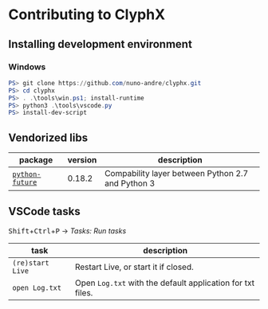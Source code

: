 # Contributing to ClyphX


## Installing development environment

### Windows

```powershell
PS> git clone https://github.com/nuno-andre/clyphx.git
PS> cd clyphx
PS> . .\tools\win.ps1; install-runtime
PS> python3 .\tools\vscode.py
PS> install-dev-script
```


## Vendorized libs

| package | version | description |
| ------- | ------- | ----------- |
| [`python-future`](https://github.com/PythonCharmers/python-future) | 0.18.2 | Compability layer between Python 2.7 and Python 3 |


## VSCode tasks

<kbd>Shift</kbd>+<kbd>Ctrl</kbd>+<kbd>P</kbd> &rarr; _Tasks: Run tasks_

| task | description |
| ---- | ----------- |
| `(re)start Live` | Restart Live, or start it if closed.
| `open Log.txt`   | Open `Log.txt` with the default application for txt files.
